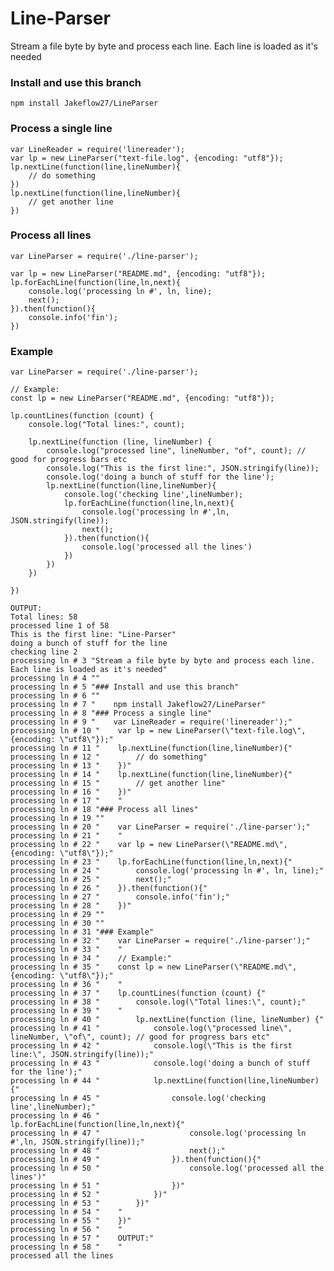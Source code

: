 Line-Parser
=
Stream a file byte by byte and process each line. Each line is loaded as it's needed

### Install and use this branch

    npm install Jakeflow27/LineParser
### Process a single line
    var LineReader = require('linereader');
    var lp = new LineParser("text-file.log", {encoding: "utf8"});
    lp.nextLine(function(line,lineNumber){
        // do something
    })
    lp.nextLine(function(line,lineNumber){
        // get another line
    })
    
### Process all lines

    var LineParser = require('./line-parser');
    
    var lp = new LineParser("README.md", {encoding: "utf8"});
    lp.forEachLine(function(line,ln,next){
        console.log('processing ln #', ln, line);
        next();
    }).then(function(){
        console.info('fin');
    })


### Example
    var LineParser = require('./line-parser');
    
    // Example:
    const lp = new LineParser("README.md", {encoding: "utf8"});
    
    lp.countLines(function (count) {
        console.log("Total lines:", count);
    
        lp.nextLine(function (line, lineNumber) {
            console.log("processed line", lineNumber, "of", count); // good for progress bars etc
            console.log("This is the first line:", JSON.stringify(line));
            console.log('doing a bunch of stuff for the line');
            lp.nextLine(function(line,lineNumber){
                console.log('checking line',lineNumber);
                lp.forEachLine(function(line,ln,next){
                    console.log('processing ln #',ln, JSON.stringify(line));
                    next();
                }).then(function(){
                    console.log('processed all the lines')
                })
            })
        })
    
    })
    
    OUTPUT:
    Total lines: 58
    processed line 1 of 58
    This is the first line: "Line-Parser"
    doing a bunch of stuff for the line
    checking line 2
    processing ln # 3 "Stream a file byte by byte and process each line. Each line is loaded as it's needed"
    processing ln # 4 ""
    processing ln # 5 "### Install and use this branch"
    processing ln # 6 ""
    processing ln # 7 "    npm install Jakeflow27/LineParser"
    processing ln # 8 "### Process a single line"
    processing ln # 9 "    var LineReader = require('linereader');"
    processing ln # 10 "    var lp = new LineParser(\"text-file.log\", {encoding: \"utf8\"});"
    processing ln # 11 "    lp.nextLine(function(line,lineNumber){"
    processing ln # 12 "        // do something"
    processing ln # 13 "    })"
    processing ln # 14 "    lp.nextLine(function(line,lineNumber){"
    processing ln # 15 "        // get another line"
    processing ln # 16 "    })"
    processing ln # 17 "    "
    processing ln # 18 "### Process all lines"
    processing ln # 19 ""
    processing ln # 20 "    var LineParser = require('./line-parser');"
    processing ln # 21 "    "
    processing ln # 22 "    var lp = new LineParser(\"README.md\", {encoding: \"utf8\"});"
    processing ln # 23 "    lp.forEachLine(function(line,ln,next){"
    processing ln # 24 "        console.log('processing ln #', ln, line);"
    processing ln # 25 "        next();"
    processing ln # 26 "    }).then(function(){"
    processing ln # 27 "        console.info('fin');"
    processing ln # 28 "    })"
    processing ln # 29 ""
    processing ln # 30 ""
    processing ln # 31 "### Example"
    processing ln # 32 "    var LineParser = require('./line-parser');"
    processing ln # 33 "    "
    processing ln # 34 "    // Example:"
    processing ln # 35 "    const lp = new LineParser(\"README.md\", {encoding: \"utf8\"});"
    processing ln # 36 "    "
    processing ln # 37 "    lp.countLines(function (count) {"
    processing ln # 38 "        console.log(\"Total lines:\", count);"
    processing ln # 39 "    "
    processing ln # 40 "        lp.nextLine(function (line, lineNumber) {"
    processing ln # 41 "            console.log(\"processed line\", lineNumber, \"of\", count); // good for progress bars etc"
    processing ln # 42 "            console.log(\"This is the first line:\", JSON.stringify(line));"
    processing ln # 43 "            console.log('doing a bunch of stuff for the line');"
    processing ln # 44 "            lp.nextLine(function(line,lineNumber){"
    processing ln # 45 "                console.log('checking line',lineNumber);"
    processing ln # 46 "                lp.forEachLine(function(line,ln,next){"
    processing ln # 47 "                    console.log('processing ln #',ln, JSON.stringify(line));"
    processing ln # 48 "                    next();"
    processing ln # 49 "                }).then(function(){"
    processing ln # 50 "                    console.log('processed all the lines')"
    processing ln # 51 "                })"
    processing ln # 52 "            })"
    processing ln # 53 "        })"
    processing ln # 54 "    "
    processing ln # 55 "    })"
    processing ln # 56 "    "
    processing ln # 57 "    OUTPUT:"
    processing ln # 58 "    "
    processed all the lines
    